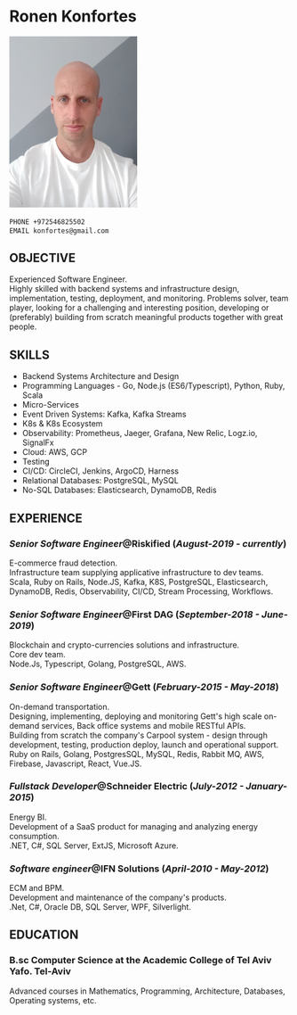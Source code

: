 # Ronen Konfortes

<img src="./me.jpg" alt="drawing" width="230"></img>

```
PHONE +972546825502
EMAIL konfortes@gmail.com
```

## OBJECTIVE

Experienced Software Engineer.  
Highly skilled with backend systems and infrastructure design, implementation, testing, deployment, and monitoring.
Problems solver, team player, looking for a challenging and interesting position, developing or (preferably) building from scratch meaningful products together with great people.

## SKILLS

- Backend Systems Architecture and Design
- Programming Languages - Go, Node.js (ES6/Typescript), Python, Ruby, Scala
- Micro-Services
- Event Driven Systems: Kafka, Kafka Streams
- K8s & K8s Ecosystem
- Observability: Prometheus, Jaeger, Grafana, New Relic, Logz.io, SignalFx
- Cloud: AWS, GCP
- Testing
- CI/CD: CircleCI, Jenkins, ArgoCD, Harness
- Relational Databases: PostgreSQL, MySQL
- No-SQL Databases: Elasticsearch, DynamoDB, Redis

## EXPERIENCE

### ***Senior Software Engineer***@Riskified (_August-2019 - currently_)

E-commerce fraud detection.  
Infrastructure team supplying applicative infrastructure to dev teams.  
Scala, Ruby on Rails, Node.JS, Kafka, K8S, PostgreSQL, Elasticsearch, DynamoDB, Redis, Observability, CI/CD, Stream Processing, Workflows.

### ***Senior Software Engineer***@First DAG (_September-2018 - June-2019_)

Blockchain and crypto-currencies solutions and infrastructure.  
Core dev team.  
Node.Js, Typescript, Golang, PostgreSQL, AWS.

### ***Senior Software Engineer***@Gett (_February-2015 - May-2018_)

On-demand transportation.  
Designing, implementing, deploying and monitoring Gett's high scale on-demand services, Back office systems and mobile RESTful APIs.  
Building from scratch the company's Carpool system - design through development, testing, production deploy, launch and operational support.  
Ruby on Rails, Golang, PostgresSQL, MySQL, Redis, Rabbit MQ, AWS, Firebase, Javascript, React, Vue.JS.

### ***Fullstack Developer***@Schneider Electric (_July-2012 - January-2015_)

Energy BI.  
Development of a SaaS product for managing and analyzing energy consumption.  
.NET, C#, SQL Server, ExtJS, Microsoft Azure.

### ***Software engineer***@IFN Solutions (_April-2010 - May-2012_)

ECM and BPM.  
Development and maintenance of the company's products.  
.Net, C#, Oracle DB, SQL Server, WPF, Silverlight.
</br>

## EDUCATION

### B.sc Computer Science at the Academic College of Tel Aviv Yafo. Tel-Aviv

Advanced courses in Mathematics, Programming, Architecture, Databases, Operating systems, etc.
